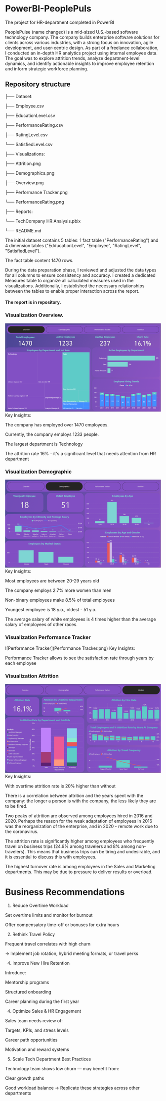 # PowerBI-PeoplePuls
The project for HR-department completed in PowerBI

PeoplePulse (name changed) is a mid-sized U.S.-based software technology company. The company builds enterprise software solutions for clients across various industries, with a strong focus on innovation, agile development, and user-centric design.
As part of a freelance collaboration, I conducted an in-depth HR analytics project using internal employee data. The goal was to explore attrition trends, analyze department-level dynamics, and identify actionable insights to improve employee retention and inform strategic workforce planning.

## Repository structure

├── Dataset:

 ├── Employee.csv

 ├── EducationLevel.csv

 ├── PerformanceRating.csv

 ├── RatingLevel.csv

 └── SatisfiedLevel.csv

├── Visualizations:

 ├── Attrition.png

 ├── Demographics.png

 ├── Overview.png

 ├── Performance Tracker.png

 └── PerformanceRating.png

├── Reports:

 └── TechCompany HR Analysis.pbix

└── README.md

The initial dataset contains 5 tables: 1 fact table ("PerformanceRating") and 4 dimension tables ("EdducationLevel", "Employee", "RatingLevel", "SatisfiedLevel"). 

The fact table content 1470 rows. 

During the data preparation phase, I reviewed and adjusted the data types for all columns to ensure consistency and accuracy. I created a dedicated Measures table to organize all calculated measures used in the visualizations. Additionally, I established the necessary relationships between the tables to enable proper interaction across the report.

#### The report is in repository. 

### Visualization Overview.
![Overview](Overview.png)
Key Insights:

The company has employed over 1470 employees. 

Currently, the company employs 1233 people. 

The largest department is Technology

The attrition rate 16% - it's a significant level that needs attention from HR department

### Visualization Demographic
![Dempgraphics](Demographics.png)
Key Insights: 

Most employees are between 20-29 years old

The company employs 2.7% more women than men

Non-binary employees make 8.5% of total employees

Youngest employee is 18 y.o., oldest - 51 y.o.

The average salary of white employees is 4 times higher than the average salary of employees of other races.

### Visualization Performance Tracker
![Performance Tracker](Performance Tracker.png)
Key Insights: 

Performance Tracker allows to see the satisfaction rate through years by each employee

### Visualization Attrition
![Attrition](Attrition.png)
Key Insights: 

With overtime attrition rate is 20% higher than without 

There is a correlation between attrition and the years spent with the company: the longer a person is with the company, the less likely they are to be fired.

Two peaks of attrition are observed among employees hired in 2016 and 2020. Perhaps the reason for the weak adaptation of employees in 2016 was the reorganization of the enterprise, and in 2020 - remote work due to the coronavirus.

The attrition rate is significantly higher among employees who frequently travel on business trips (24.9% among travelers and 8% among non-travelers). This means that business trips can be tiring and undesirable, and it is essential to discuss this with employees.

The highest turnover rate is among employees in the Sales and Marketing departments. This may be due to pressure to deliver results or overload.

# Business Recommendations
1. Reduce Overtime Workload
   
Set overtime limits and monitor for burnout

Offer compensatory time-off or bonuses for extra hours

2. Rethink Travel Policy
   
Frequent travel correlates with high churn

 → Implement job rotation, hybrid meeting formats, or travel perks

4. Improve New Hire Retention
   
Introduce:

Mentorship programs

Structured onboarding

Career planning during the first year

4. Optimize Sales & HR Engagement
   
Sales team needs review of:

Targets, KPIs, and stress levels

Career path opportunities

Motivation and reward systems

5. Scale Tech Department Best Practices
   
Technology team shows low churn — may benefit from:

Clear growth paths

Good workload balance
 → Replicate these strategies across other departments

